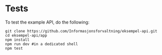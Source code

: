 # Tests

To test the example API, do the following:
```
git clone https://github.com/Informasjonsforvaltning/eksempel-api.git
cd eksempel-api/app
npm install
npm run dev #in a dedicated shell
npm test
```
